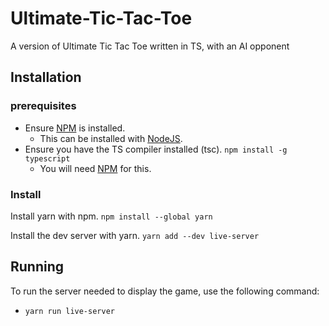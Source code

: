 # Ultimate-Tic-Tac-Toe
A version of Ultimate Tic Tac Toe written in TS, with an AI opponent

## Installation

### prerequisites

 - Ensure [NPM](https://www.npmjs.com/get-npm) is installed.
    - This can be installed with [NodeJS](https://nodejs.org/en/download/).
 - Ensure you have the TS compiler installed (tsc). `npm install -g typescript`
    - You will need [NPM](https://www.npmjs.com/get-npm) for this.

### Install

Install yarn with npm. `npm install --global yarn`

Install the dev server with yarn. `yarn add --dev live-server`

## Running

To run the server needed to display the game, use the following command:
 - `yarn run live-server`